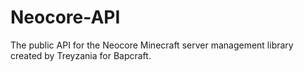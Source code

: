 # Neocore-API
The public API for the Neocore Minecraft server management library created by Treyzania for Bapcraft.

